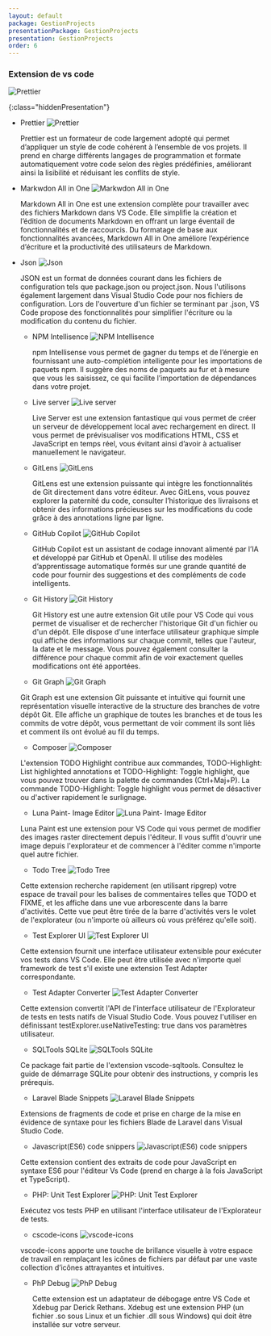 ```yaml
---
layout: default
package: GestionProjects
presentationPackage: GestionProjects
presentation: GestionProjects
order: 6
---
```

### Extension de vs code

![Prettier](/lab_crud/Gestion-projets/Analyse-Techniques/les-extension/images/3extensions.png)
  
{:class="hiddenPresentation"}
<!-- note -->
- Prettier ![Prettier](/lab_crud/Gestion-projets/Analyse-Techniques/les-extension/images/prettier.jpg)
  
  Prettier est un formateur de code largement adopté qui permet d’appliquer un style de code cohérent à l’ensemble de vos projets. Il prend en charge différents langages de programmation et formate automatiquement votre code selon des règles prédéfinies, améliorant ainsi la lisibilité et réduisant les conflits de style.


- Markwdon All in One  ![Markwdon All in One](/lab_crud/Gestion-projets/Analyse-Techniques/les-extension/images/markdown-all-in-one.jpg)



  Markdown All in One est une extension complète pour travailler avec des fichiers Markdown dans VS Code. Elle simplifie la création et l’édition de documents Markdown en offrant un large éventail de fonctionnalités et de raccourcis. Du formatage de base aux fonctionnalités avancées, Markdown All in One améliore l’expérience d’écriture et la productivité des utilisateurs de Markdown.

- Json ![Json](/lab_crud/Gestion-projets/Analyse-Techniques/les-extension/images/json.png)

  JSON est un format de données courant dans les fichiers de configuration tels que package.json ou project.json. Nous l'utilisons également largement dans Visual Studio Code pour nos fichiers de configuration. Lors de l'ouverture d'un fichier se terminant par .json, VS Code propose des fonctionnalités pour simplifier l'écriture ou la modification du contenu du fichier.

  - NPM Intellisence ![NPM Intellisence](/lab_crud/Gestion-projets/Analyse-Techniques/les-extension/images/npm-intellisense.jpg)
    

    npm Intellisense vous permet de gagner du temps et de l’énergie en fournissant une auto-complétion intelligente pour les importations de paquets npm. Il suggère des noms de paquets au fur et à mesure que vous les saisissez, ce qui facilite l’importation de dépendances dans votre projet.

  - Live server ![Live server](/lab_crud/Gestion-projets/Analyse-Techniques/les-extension/images/live-server.jpg)
    


    Live Server est une extension fantastique qui vous permet de créer un serveur de développement local avec rechargement en direct. Il vous permet de prévisualiser vos modifications HTML, CSS et JavaScript en temps réel, vous évitant ainsi d’avoir à actualiser manuellement le navigateur.


  - GitLens ![GitLens](/lab_crud/Gestion-projets/Analyse-Techniques/les-extension/images/gitlens.jpg)
    

    GitLens est une extension puissante qui intègre les fonctionnalités de Git directement dans votre éditeur. Avec GitLens, vous pouvez explorer la paternité du code, consulter l’historique des livraisons et obtenir des informations précieuses sur les modifications du code grâce à des annotations ligne par ligne.
  


  - GitHub Copilot ![GitHub Copilot](/lab_crud/Gestion-projets/Analyse-Techniques/les-extension/images/github-copilot.jpg)
    

    GitHub Copilot est un assistant de codage innovant alimenté par l’IA et développé par GitHub et OpenAI. Il utilise des modèles d’apprentissage automatique formés sur une grande quantité de code pour fournir des suggestions et des compléments de code intelligents. 



  - Git History ![Git History](/lab_crud/Gestion-projets/Analyse-Techniques/les-extension/images/Githistory.png)
    

    Git History est une autre extension Git utile pour VS Code qui vous permet de visualiser et de rechercher l'historique Git d'un fichier ou d'un dépôt. Elle dispose d'une interface utilisateur graphique simple qui affiche des informations sur chaque commit, telles que l'auteur, la date et le message. Vous pouvez également consulter la différence pour chaque commit afin de voir exactement quelles modifications ont été apportées. 



  - Git Graph ![Git Graph](/lab_crud/Gestion-projets/Analyse-Techniques/les-extension/images/Gitgraph.png)


  Git Graph est une extension Git puissante et intuitive qui fournit une représentation visuelle interactive de la structure des branches de votre dépôt Git. Elle affiche un graphique de toutes les branches et de tous les commits de votre dépôt, vous permettant de voir comment ils sont liés et comment ils ont évolué au fil du temps.



  - Composer ![Composer](/lab_crud/Gestion-projets/Analyse-Techniques/les-extension/images/composer1.png)


  L'extension TODO Highlight contribue aux commandes, TODO-Highlight: List highlighted annotations et TODO-Highlight: Toggle highlight, que vous pouvez trouver dans la palette de commandes (Ctrl+Maj+P). La commande TODO-Highlight: Toggle highlight vous permet de désactiver ou d'activer rapidement le surlignage.




  - Luna Paint- Image Editor ![Luna Paint- Image Editor](/lab_crud/Gestion-projets/Analyse-Techniques/les-extension/images/Luna.PNG)


  Luna Paint est une extension pour VS Code qui vous permet de modifier des images raster directement depuis l'éditeur. Il vous suffit d'ouvrir une image depuis l'explorateur et de commencer à l'éditer comme n'importe quel autre fichier.



  - Todo Tree ![Todo Tree](/lab_crud/Gestion-projets/Analyse-Techniques/les-extension/images/todo.PNG)


  Cette extension recherche rapidement (en utilisant ripgrep) votre espace de travail pour les balises de commentaires telles que TODO et FIXME, et les affiche dans une vue arborescente dans la barre d'activités. Cette vue peut être tirée de la barre d'activités vers le volet de l'explorateur (ou n'importe où ailleurs où vous préférez qu'elle soit).


  - Test Explorer UI ![Test Explorer UI](/lab_crud/Gestion-projets/Analyse-Techniques/les-extension/images/test.PNG)


  Cette extension fournit une interface utilisateur extensible pour exécuter vos tests dans VS Code. Elle peut être utilisée avec n'importe quel framework de test s'il existe une extension Test Adapter correspondante.



  - Test Adapter Converter ![Test Adapter Converter](/lab_crud/Gestion-projets/Analyse-Techniques/les-extension/images/test.adapter.PNG)


  Cette extension convertit l'API de l'interface utilisateur de l'Explorateur de tests en tests natifs de Visual Studio Code. Vous pouvez l'utiliser en définissant testExplorer.useNativeTesting: true dans vos paramètres utilisateur.



  - SQLTools SQLite ![SQLTools SQLite](/lab_crud/Gestion-projets/Analyse-Techniques/les-extension/images/sqlite.PNG)

  Ce package fait partie de l'extension vscode-sqltools.
  Consultez le guide de démarrage SQLite pour obtenir des instructions, y compris les prérequis.



  - Laravel Blade Snippets ![Laravel Blade Snippets](/lab_crud/Gestion-projets/Analyse-Techniques/les-extension/images/Laravel.PNG)


  Extensions de fragments de code et prise en charge de la mise en évidence de syntaxe pour les fichiers Blade de Laravel dans Visual Studio Code.
    


  - Javascript(ES6) code snippers ![Javascript(ES6) code snippers](/lab_crud/Gestion-projets/Analyse-Techniques/les-extension/images/js.PNG)


  Cette extension contient des extraits de code pour JavaScript en syntaxe ES6 pour l'éditeur Vs Code (prend en charge à la fois JavaScript et TypeScript).



  - PHP: Unit Test Explorer ![PHP: Unit Test Explorer](/lab_crud/Gestion-projets/Analyse-Techniques/les-extension/images/phpunittest.PNG)


  Exécutez vos tests PHP en utilisant l'interface utilisateur de l'Explorateur de tests.

  - cscode-icons ![vscode-icons](/lab_crud/Gestion-projets/Analyse-Techniques/les-extension/images/vscode-icons.jpg)
  
  vscode-icons apporte une touche de brillance visuelle à votre espace de travail en remplaçant les icônes de fichiers par défaut par une vaste collection d’icônes attrayantes et intuitives.

  - PhP Debug ![PhP Debug](/lab_crud/Gestion-projets/Analyse-Techniques/les-extension/images/debug.PNG)


    Cette extension est un adaptateur de débogage entre VS Code et Xdebug par Derick Rethans. Xdebug est une extension PHP (un fichier .so sous Linux et un fichier .dll sous Windows) qui doit être installée sur votre serveur.

<!-- new slide -->
